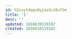 ```yaml
---
id: h2iuyt4qqx8yjav4iz8xf2m
title: '1'
desc: ''
updated: 1656638519182
created: 1656638519182
---
```


